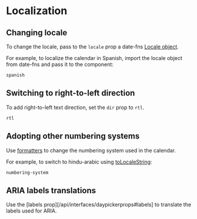 # Localization

## Changing locale

To change the locale, pass to the `locale` prop a date-fns [Locale object](http://date-fns.org/docs/Locale).

For example, to localize the calendar in Spanish, import the locale object from date-fns and pass it to the component:

```include
spanish
```

## Switching to right-to-left direction

To add right-to-left text direction, set the `dir` prop to `rtl`.

```include
rtl
```

## Adopting other numbering systems

Use [formatters](/guides/formatters) to change the numbering system used in the calendar.

For example, to switch to hindu-arabic using [toLocaleString](https://developer.mozilla.org/en/docs/Web/JavaScript/Reference/Global_Objects/Date/toLocaleString):

```include
numbering-system
```

## ARIA labels translations

Use the [labels prop][/api/interfaces/daypickerprops#labels] to translate the labels used for ARIA.
